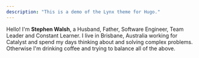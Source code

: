 ```yaml
---
description: "This is a demo of the Lynx theme for Hugo."
---
```


Hello! I'm **Stephen Walsh**, a Husband, Father, Software Engineer, Team Leader and Constant Learner.  I live in Brisbane, Australia working for Catalyst and spend my days thinking about and solving complex problems.  Otherwise I'm drinking coffee and trying to balance all of the above.